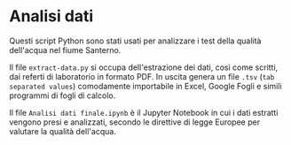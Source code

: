 # Analisi dati

Questi script Python sono stati usati per analizzare i test della qualità dell'acqua nel fiume Santerno.

Il file `extract-data.py` si occupa dell'estrazione dei dati, così come scritti, dai referti di laboratorio in formato PDF.
In uscita genera un file `.tsv` (`tab separated values`) comodamente importabile in Excel, Google Fogli e simili programmi di fogli di calcolo.

Il file `Analisi dati finale.ipynb` è il Jupyter Notebook in cui i dati estratti vengono presi e analizzati, secondo le direttive di legge Europee per valutare la qualità dell'acqua.
